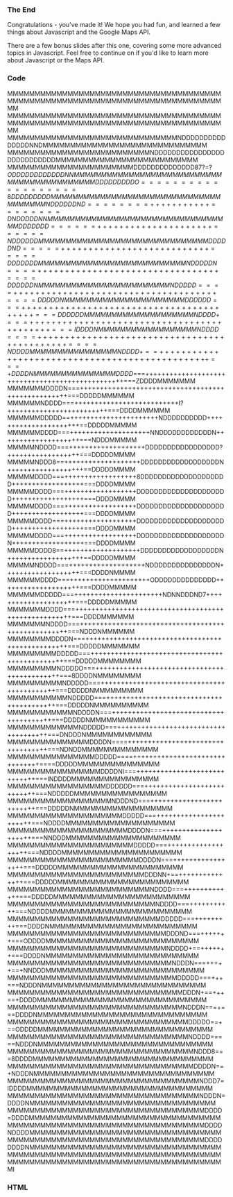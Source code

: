 ### The End

Congratulations - you've made it! We hope you had fun, and learned a few things about Javascript and the Google Maps API.

There are a few bonus slides after this one, covering some more advanced topics in Javascript. Feel free to continue on if you'd like to learn more about Javascript or the Maps API.

### Code

MMMMMMMMMMMMMMMMMMMMMMMMMMMMMMMMMMMMMMMMMMMMMMMMMMMMMMMMMMMMMMMMMMMMMMMMMMMMMMMM
MMMMMMMMMMMMMMMMMMMMMMMMMMMMMMMMMMMMMMMMMMMMMMMMMMMMMMMMMMMMMMMMMMMMMMMMMMMMMMMM
MMMMMMMMMMMMMMMMMMMMMMMMMMMMMMMNDDDDDDDDDDDDDDDNNDMMMMMMMMMMMMMMMMMMMMMMMMMMMMMM
MMMMMMMMMMMMMMMMMMMMMMMMMMNDDDDDDDDDDDDDDDDDDDDDDDDDDDMMMMMMMMMMMMMMMMMMMMMMMMMM
MMMMMMMMMMMMMMMMMMMMMMMDDDDDDDDDDDDDD87?=?$ODDDDDDDDDDDDNNMMMMMMMMMMMMMMMMMMMMMM
MMMMMMMMMMMMMMMMMMMMMDDDDDDDDDO===================8DDDDDDDDDMMMMMMMMMMMMMMMMMMMM
MMMMMMMMMMMMMMMMMMNDDDDDDND========+++++++++++========DNDDDDDNNMMMMMMMMMMMMMMMMM
MMMMMMMMMMMMMMMMMDDDDDDD======+++++++++++++++++++++======NDDDDDDMMMMMMMMMMMMMMMM
MMMMMMMMMMMMMMMDDDDDND=====+++++++++++++++++++++++++++=====DDDDDDDMMMMMMMMMMMMMM
MMMMMMMMMMMMMNDDDDDN====+++++++++++++++++++++++++++++++++====DDDDDDNMMMMMMMMMMMM
MMMMMMMMMMMMNDDDDD====+++++++++++++++++++++++++++++++++++++====DDDDDNMMMMMMMMMMM
MMMMMMMMMMMDDDDDD===+++++++++++++++++++++++++++++++++++++++++===DDDDDDMMMMMMMMMM
MMMMMMMMMMNDDDD+===+++++++++++++++++++++++++++++++++++++++++++===IDDDDNMMMMMMMMM
MMMMMMMMMNDDDD====+++++++++++++++++++++++++++++++++++++++++++++====NDDDDMMMMMMMM
MMMMMMMMNDDDD+==++++++++++++++++++++++++++++++++++++++++++++++++===+DDDDNMMMMMMM
MMMMMMMMDDDD$===+++++++++++++++++++++++++++++++++++++++++++++++++===ZDDDDMMMMMMM
MMMMMMMDDDDN===+++++++++++++++++++++++++++++++++++++++++++++++++++===DDDDDMMMMMM
MMMMMMNDDDD===++++++++++++++++++++++++++I?+++++++++++++++++++++++++===DDDDMMMMMM
MMMMMMDDDDD==++++++++++++++++++++++NDDDDDDDDDD++++++++++++++++++++++==DDDDDMMMMM
MMMMMMDDDD===++++++++++++++++++++NNDDDDDDDDDDDDN++++++++++++++++++++===NDDDMMMMM
MMMMMNDDDD===+++++++++++++++++++DDDDDDDDDDDDDDDDD?++++++++++++++++++===DDDDDMMMM
MMMMMNDDD8==+++++++++++++++++++DDDDDDDDDDDDDDDDDDN+++++++++++++++++++==DDDDDMMMM
MMMMMDDDD===++++++++++++++++++8DDDDDDDDDDDDDDDDDDDD++++++++++++++++++===DDDDMMMM
MMMMMDDDD===++++++++++++++++++DDDDDDDDDDDDDDDDDDDDD++++++++++++++++++===DDDDMMMM
MMMMMDDDD===++++++++++++++++++DDDDDDDDDDDDDDDDDDDDD++++++++++++++++++===DDDDMMMM
MMMMMDDDD===++++++++++++++++++DDDDDDDDDDDDDDDDDDDDD++++++++++++++++++===DDDDMMMM
MMMMMDDDD===++++++++++++++++++DDDDDDDDDDDDDDDDDDDDN++++++++++++++++++===DDDDMMMM
MMMMMDDDD8==+++++++++++++++++++DDDDDDDDDDDDDDDDDDN+++++++++++++++++++==DDDDDMMMM
MMMMMNDDDD===+++++++++++++++++++NDDDDDDDDDDDDDDDN+++++++++++++++++++===DDDDNMMMM
MMMMMMDDDD===++++++++++++++++++++ODDDDDDDDDDDDDD++++++++++++++++++++===DDDDMMMMM
MMMMMMDDDDD===++++++++++++++++++++++NDNNDDDND7+++++++++++++++++++++===DDDDDMMMMM
MMMMMMMDDDD===+++++++++++++++++++++++++++++++++++++++++++++++++++++===DDDDMMMMMM
MMMMMMMNDDDD===+++++++++++++++++++++++++++++++++++++++++++++++++++===NDDDNMMMMMM
MMMMMMMMDDDDN===+++++++++++++++++++++++++++++++++++++++++++++++++===DDDDDMMMMMMM
MMMMMMMMMDDDDD===+++++++++++++++++++++++++++++++++++++++++++++++===DDDDDMMMMMMMM
MMMMMMMMMNDDDDO===+++++++++++++++++++++++++++++++++++++++++++++===8DDDDNMMMMMMMM
MMMMMMMMMMNDDDDD===+++++++++++++++++++++++++++++++++++++++++++===DDDDDNMMMMMMMMM
MMMMMMMMMMMNDDDDD===+++++++++++++++++++++++++++++++++++++++++===DDDDDNMMMMMMMMMM
MMMMMMMMMMMMNDDDDN===+++++++++++++++++++++++++++++++++++++++===DDDDDNMMMMMMMMMMM
MMMMMMMMMMMMMNDDDDD===+++++++++++++++++++++++++++++++++++++===DNDDDNMMMMMMMMMMMM
MMMMMMMMMMMMMMMDDDDN====++++++++++++++++++++++++++++++++++===NDNDDMMMMMMMMMMMMMM
MMMMMMMMMMMMMMMMDDDDD====+++++++++++++++++++++++++++++++====DDDDDMMMMMMMMMMMMMMM
MMMMMMMMMMMMMMMMMDDDDNI===+++++++++++++++++++++++++++++===INDDDDMMMMMMMMMMMMMMMM
MMMMMMMMMMMMMMMMMMDDDDDD===+++++++++++++++++++++++++++===NDDDDDMMMMMMMMMMMMMMMMM
MMMMMMMMMMMMMMMMMMMNDDDND===+++++++++++++++++++++++++===DDDDDNMMMMMMMMMMMMMMMMMM
MMMMMMMMMMMMMMMMMMMMMDDDDD===+++++++++++++++++++++++===NDDDDMMMMMMMMMMMMMMMMMMMM
MMMMMMMMMMMMMMMMMMMMMMDDDDN===+++++++++++++++++++++===NNDDDMMMMMMMMMMMMMMMMMMMMM
MMMMMMMMMMMMMMMMMMMMMMMDDDDD===+++++++++++++++++++===NDDDDMMMMMMMMMMMMMMMMMMMMMM
MMMMMMMMMMMMMMMMMMMMMMMMDDDDN===+++++++++++++++++===DDDDDMMMMMMMMMMMMMMMMMMMMMMM
MMMMMMMMMMMMMMMMMMMMMMMMMDDDNN+==+++++++++++++++===DDDDDMMMMMMMMMMMMMMMMMMMMMMMM
MMMMMMMMMMMMMMMMMMMMMMMMMMNDDDD===+++++++++++++===DDDDDMMMMMMMMMMMMMMMMMMMMMMMMM
MMMMMMMMMMMMMMMMMMMMMMMMMMMNDDDD===+++++++++++===NDDDDMMMMMMMMMMMMMMMMMMMMMMMMMM
MMMMMMMMMMMMMMMMMMMMMMMMMMMMDDDDD===+++++++++===DDDDNMMMMMMMMMMMMMMMMMMMMMMMMMMM
MMMMMMMMMMMMMMMMMMMMMMMMMMMMMDDDND===+++++++===ODDDDMMMMMMMMMMMMMMMMMMMMMMMMMMMM
MMMMMMMMMMMMMMMMMMMMMMMMMMMMMNDDDD+==+++++++===DDDDNMMMMMMMMMMMMMMMMMMMMMMMMMMMM
MMMMMMMMMMMMMMMMMMMMMMMMMMMMMMNDDDN===+++++==+NNDDDMMMMMMMMMMMMMMMMMMMMMMMMMMMMM
MMMMMMMMMMMMMMMMMMMMMMMMMMMMMMMDDDDD===+++===NDDDNMMMMMMMMMMMMMMMMMMMMMMMMMMMMMM
MMMMMMMMMMMMMMMMMMMMMMMMMMMMMMMMDDDN+==+++==+DDDDMMMMMMMMMMMMMMMMMMMMMMMMMMMMMMM
MMMMMMMMMMMMMMMMMMMMMMMMMMMMMMMMNDDDN===+===DDDDNMMMMMMMMMMMMMMMMMMMMMMMMMMMMMMM
MMMMMMMMMMMMMMMMMMMMMMMMMMMMMMMMMDDDDO==+==ODDDDMMMMMMMMMMMMMMMMMMMMMMMMMMMMMMMM
MMMMMMMMMMMMMMMMMMMMMMMMMMMMMMMMMNDDDD=====NDDDNMMMMMMMMMMMMMMMMMMMMMMMMMMMMMMMM
MMMMMMMMMMMMMMMMMMMMMMMMMMMMMMMMMMNDDD8===8DDDDMMMMMMMMMMMMMMMMMMMMMMMMMMMMMMMMM
MMMMMMMMMMMMMMMMMMMMMMMMMMMMMMMMMMDDDDN==+NDDDNMMMMMMMMMMMMMMMMMMMMMMMMMMMMMMMMM
MMMMMMMMMMMMMMMMMMMMMMMMMMMMMMMMMMMNDDD7=IDDDDMMMMMMMMMMMMMMMMMMMMMMMMMMMMMMMMMM
MMMMMMMMMMMMMMMMMMMMMMMMMMMMMMMMMMMNDDDN=DDDDNMMMMMMMMMMMMMMMMMMMMMMMMMMMMMMMMMM
MMMMMMMMMMMMMMMMMMMMMMMMMMMMMMMMMMMMDDDD=DDDDMMMMMMMMMMMMMMMMMMMMMMMMMMMMMMMMMMM
MMMMMMMMMMMMMMMMMMMMMMMMMMMMMMMMMMMMDDDDNDDDDMMMMMMMMMMMMMMMMMMMMMMMMMMMMMMMMMMM
MMMMMMMMMMMMMMMMMMMMMMMMMMMMMMMMMMMMDDDDDDDDNMMMMMMMMMMMMMMMMMMMMMMMMMMMMMMMMMMM
MMMMMMMMMMMMMMMMMMMMMMMMMMMMMMMMMMMMMMMMMMMMMMMMMMMMMMMMMMMMMMMMMMMMMMMMMMMMMMMI

### HTML
